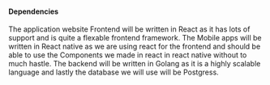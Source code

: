 #### Dependencies
The application website Frontend will be written in React as it has lots of support and is quite a flexable frontend framework. The Mobile apps will be written in React native as we are using react for the frontend and should be able to use the Components we made in react in react native without to much hastle. The backend will be written in Golang as it is a highly scalable language and lastly the database we will use will be Postgress.